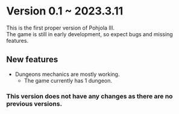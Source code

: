 # Version 0.1 ~ 2023.3.11
This is the first proper version of Pohjola III.  
The game is still in early development, so expect bugs and missing features.

## New features
- Dungeons mechanics are mostly working.
  * The game currently has 1 dungeon.

### This version does not have any changes as there are no previous versions.
